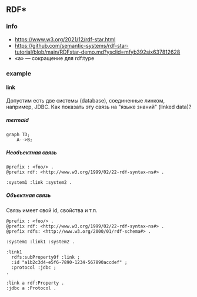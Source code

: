 ## RDF*
### info
- https://www.w3.org/2021/12/rdf-star.html
- https://github.com/semantic-systems/rdf-star-tutorial/blob/main/RDFstar-demo.md?ysclid=mfyb392six637812628
- «a» — сокращение для rdf:type
### example
#### link
Допустим есть две системы (database), соединенные линком, например, JDBC. Как показать эту связь на "языке знаний" (linked data)?  
##### mermaid
``` mermaid
graph TD;
    A-->B;

```

##### Необъектная связь
```
@prefix : <foo/> .
@prefix rdf: <http://www.w3.org/1999/02/22-rdf-syntax-ns#> .

:system1 :link :system2 .

```
##### Объектная связь
Связь имеет свой id, свойства и т.п.

```
@prefix : <foo/> .
@prefix rdf: <http://www.w3.org/1999/02/22-rdf-syntax-ns#> .
@prefix rdfs: <http://www.w3.org/2000/01/rdf-schema#> .

:system1 :link1 :system2 .

:link1
  rdfs:subPropertyOf :link ;
  :id "a1b2c3d4-e5f6-7890-1234-567890accdef" ;
  :protocol :jdbc ;
.

:link a rdf:Property .
:jdbc a :Protocol .
```
